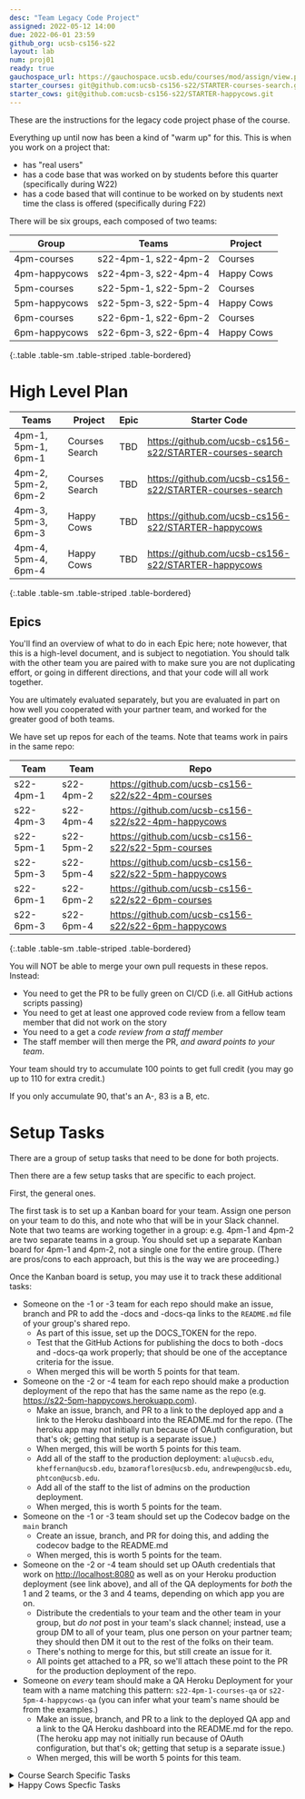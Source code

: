 ```yaml
---
desc: "Team Legacy Code Project"
assigned: 2022-05-12 14:00
due: 2022-06-01 23:59
github_org: ucsb-cs156-s22
layout: lab
num: proj01
ready: true
gauchospace_url: https://gauchospace.ucsb.edu/courses/mod/assign/view.php?id=2038491&forceview=1
starter_courses: git@github.com:ucsb-cs156-s22/STARTER-courses-search.git
starter_cows: git@github.com:ucsb-cs156-s22/STARTER-happycows.git
---
```


These are the instructions for the legacy code project phase of the course.

Everything up until now has been a kind of "warm up" for this.  This is when you work on a project that:
* has "real users" 
* has a code base that was worked on by students before this quarter (specifically during W22)
* has a code based that will continue to be worked on by students next time the class is offered (specifically during F22)

There will be six groups, each composed of two teams:

| Group | Teams | Project |
|-------|-------|---------|
| 4pm-courses   | s22-4pm-1, s22-4pm-2 | Courses    | 
| 4pm-happycows | s22-4pm-3, s22-4pm-4 | Happy Cows | 
| 5pm-courses   | s22-5pm-1, s22-5pm-2 | Courses    | 
| 5pm-happycows | s22-5pm-3, s22-5pm-4 | Happy Cows | 
| 6pm-courses   | s22-6pm-1, s22-6pm-2 | Courses    | 
| 6pm-happycows | s22-6pm-3, s22-6pm-4 | Happy Cows | 
{:.table .table-sm .table-striped .table-bordered}


# High Level Plan

| Teams | Project | Epic | Starter Code  |
|-------|---------|------|---------------|
| 4pm-1, 5pm-1, 6pm-1 | Courses Search | TBD | <https://github.com/ucsb-cs156-s22/STARTER-courses-search> |
| 4pm-2, 5pm-2, 6pm-2 | Courses Search | TBD | <https://github.com/ucsb-cs156-s22/STARTER-courses-search> |
| 4pm-3, 5pm-3, 6pm-3 | Happy Cows | TBD | <https://github.com/ucsb-cs156-s22/STARTER-happycows> |
| 4pm-4, 5pm-4, 6pm-4 | Happy Cows | TBD | <https://github.com/ucsb-cs156-s22/STARTER-happycows> |
{:.table .table-sm .table-striped .table-bordered}


## Epics

You'll find an overview of what to do in each Epic here; note however, that this is a high-level document, and is subject to
negotiation.  You should talk with the other team you are paired with to make sure you are not duplicating effort, or going in different directions, and that your code will all work together.

You are ultimately evaluated separately, but you are evaluated in part on how well you cooperated with your partner team, and worked for the greater good of both teams.

We have set up repos for each of the teams.  Note that teams work in pairs in the same repo:

| Team | Team | Repo |
|------|------|------|
| s22-4pm-1 | s22-4pm-2 | <https://github.com/ucsb-cs156-s22/s22-4pm-courses> |
| s22-4pm-3 | s22-4pm-4 | <https://github.com/ucsb-cs156-s22/s22-4pm-happycows> |
| s22-5pm-1 | s22-5pm-2 | <https://github.com/ucsb-cs156-s22/s22-5pm-courses> |
| s22-5pm-3 | s22-5pm-4 | <https://github.com/ucsb-cs156-s22/s22-5pm-happycows> |
| s22-6pm-1 | s22-6pm-2 | <https://github.com/ucsb-cs156-s22/s22-6pm-courses> |
| s22-6pm-3 | s22-6pm-4 | <https://github.com/ucsb-cs156-s22/s22-6pm-happycows> |
{:.table .table-sm .table-striped .table-bordered}

You will NOT be able to merge your own pull requests in these repos. Instead:
* You need to get the PR to be fully green on CI/CD (i.e. all GitHub actions scripts passing)
* You need to get at least one approved code review from a fellow team member that did not work on the story
* You need to a get a *code review from a staff member*
* The staff member will then merge the PR, *and award points to your team*.

Your team should try  to accumulate 100 points to get full credit (you may go up to 110 for extra credit.)

If you only accumulate 90, that's an A-, 83 is a B, etc.


# Setup Tasks

There are a group of setup tasks that need to be done for both projects.

Then there are a few setup tasks that are specific to each project.

First, the general ones.  

The first task is to set up a Kanban board for your team.  Assign one person on your team to do this, and note who that will be in your Slack channel. Note that two teams are working together in a group: e.g. 4pm-1 and 4pm-2 are two separate teams in a group.  You should set up a separate Kanban board for 4pm-1 and 4pm-2, not a single one for the entire group.  (There are pros/cons to each approach, but this is the way we are proceeding.)

Once the Kanban board is setup, you may use it to track these additional tasks:

* Someone on the -1 or -3 team for each repo should make an issue, branch and PR to add the -docs and -docs-qa links to the `README.md` file of your group's shared repo.   
  - As part of this issue, set up the DOCS_TOKEN for the repo.
  - Test that the GitHub Actions for publishing the docs to both -docs and -docs-qa work properly; that should be one of the
    acceptance criteria for the issue.
  - When merged this will be worth 5 points for that team.
* Someone on the -2 or -4 team for each repo should make a production deployment of the repo that has the same name as the repo (e.g. <https://s22-5pm-happycows.herokuapp.com>).   
  - Make an issue, branch, and PR to a link to the deployed app and a link to the Heroku dashboard into the README.md for the repo. (The heroku app may not initially run because of OAuth configuration, but that's ok; getting that setup is a separate issue.)
  - When merged, this will be worth 5 points for this team.
  - Add all of the staff to the production deployment: `alu@ucsb.edu`, `kheffernan@ucsb.edu`, `bzamoraflores@ucsb.edu`, `andrewpeng@ucsb.edu`, `phtcon@ucsb.edu`.
  - Add all of the staff to the list of admins on the production deployment.
  - When merged, this is worth 5 points for the team.
* Someone on the -1 or -3 team should set up the Codecov badge on the `main` branch 
  - Create an issue, branch, and PR for doing this, and adding the codecov badge to the README.md
  - When merged, this is worth 5 points for the team.
* Someone on the -2 or -4 team should set up OAuth credentials that work on <http://localhost:8080> as well 
  as on your Heroku production deployment (see link above), and all of the QA deployments for *both* the 1 and 2 teams, or the 3 and 4 teams, depending on which app you are on.
  - Distribute the credentials to your team and the other team in your group, but *do not* post in your team's slack channel; instead, use a group DM to all of your team, plus one person on your partner team; they should then DM it out to the rest of the folks on their team.
  - There's nothing to merge for this, but still create an issue for it.
  - All points get attached to a PR, so we'll attach these point to the PR for the production deployment of the repo.
* Someone on *every* team should make a QA Heroku Deployment for your team with a name matching this pattern: `s22-4pm-1-courses-qa` or `s22-5pm-4-happycows-qa` (you can infer what your team's name should be from the examples.)
  - Make an issue, branch, and PR to a link to the deployed QA app and a link to the QA Heroku dashboard into the README.md for the repo. (The heroku app may not initially run because of OAuth configuration, but that's ok; getting that setup is a separate issue.)
  - When merged, this will be worth 5 points for this team.


<details>
<summary>
Course Search Specific Tasks
</summary>
  
For Courses Search, the `.env` file also needs a value for the URL of a MongoDB database.
  
TODO: Fill in details here.
</details>


<details>
<summary>
Happy Cows Specfic Tasks
</summary>
  
For Happy Cows, there are currently no known project specific set up tasks, but if any arise, we'll post them here.
  
TODO: Fill in details here.
</details>

